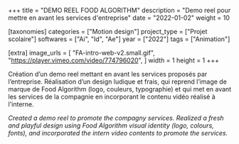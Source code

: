 +++
title = "DEMO REEL FOOD ALGORITHM"
description = "Demo reel pour mettre en avant les services d'entreprise"
date = "2022-01-02"
weight = 10


[taxonomies]
categories = ["Motion design"]
project_type = ["Projet scolaire"]
softwares = ["Ai", "Id", "Ae"]
year = ["2022"]
tags = ["Animation"]

[extra]
image_urls = [
    "FA-intro-web-v2.small.gif",
    "https://player.vimeo.com/video/774796020",
]
width = 1
height = 1
+++

Création d’un demo reel mettant en avant les services proposés par l’entreprise.
Réalisation d’un design ludique et frais, qui reprend l’image de marque de Food Algorithm (logo, couleurs, typographie) et qui met en avant les services de la compagnie en incorporant le contenu vidéo réalisé à l'interne.

*Created a demo reel to promote the compagny services. Realized a fresh and playful design using Food Algorithm visual identity (logo, colours, fonts), and incorporated the intern video contents to promote the services.*
